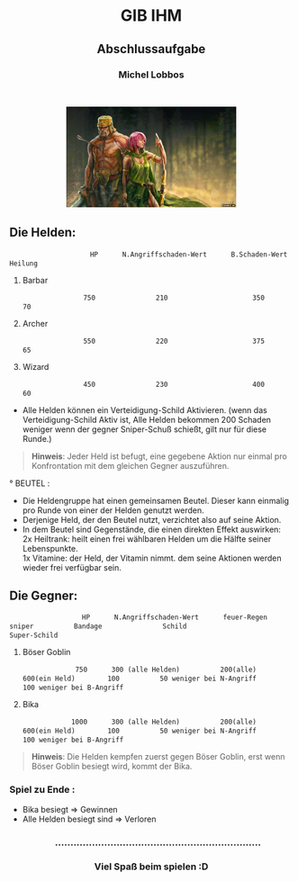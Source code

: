 <h1 align="center">GIB IHM</h1>
<h2 align="center">Abschlussaufgabe</h2>
<h3 align="center">Michel Lobbos</h3>
<br>

<p align="center">
  <img src="img/barbar.archer.jpg" width="60%">
</p>


## Die Helden:
                       
                        HP      N.Angriffschaden-Wert      B.Schaden-Wert       Heilung
1. Barbar
 
                      750               210                     350               70
2. Archer
 
                      550               220                     375               65
3. Wizard

                      450               230                     400               60


+ Alle Helden können ein Verteidigung-Schild Aktivieren.
  (wenn das Verteidigung-Schild Aktiv ist, Alle Helden bekommen 200 Schaden weniger wenn der gegner Sniper-Schuß schießt, gilt nur für diese Runde.)

> **Hinweis**: Jeder Held ist befugt, eine gegebene Aktion nur einmal pro Konfrontation mit dem gleichen Gegner auszuführen.


° BEUTEL :

+ Die Heldengruppe hat einen gemeinsamen Beutel. Dieser kann einmalig pro Runde von einer der Helden genutzt werden.
+ Derjenige Held, der den Beutel nutzt, verzichtet also auf seine Aktion.
+ In dem Beutel sind Gegenstände, die einen direkten Effekt auswirken:<br>
  2x Heiltrank: heilt einen frei wählbaren Helden um die Hälfte seiner Lebenspunkte.<br>
  1x Vitamine: der Held, der Vitamin nimmt. dem seine Aktionen werden wieder frei verfügbar sein.

## Die Gegner:

                      HP      N.Angriffschaden-Wert      feuer-Regen         sniper          Bandage               Schild                        Super-Schild
1. Böser Goblin

                    750      300 (alle Helden)          200(alle)       600(ein Held)        100          50 weniger bei N-Angriff        100 weniger bei B-Angriff 
2. Bika

                   1000      300 (alle Helden)          200(alle)       600(ein Held)        100          50 weniger bei N-Angriff        100 weniger bei B-Angriff  

> **Hinweis**: Die Helden kempfen zuerst gegen Böser Goblin, erst wenn Böser Goblin besiegt wird, kommt der Bika. 


<h3>Spiel zu Ende :</h3>

+ Bika besiegt   =>   Gewinnen
+ Alle Helden besiegt sind     =>   Verloren
  <h3 align="center">...................................................................</h3>

<h3 align="center">Viel Spaß beim spielen :D </h3>